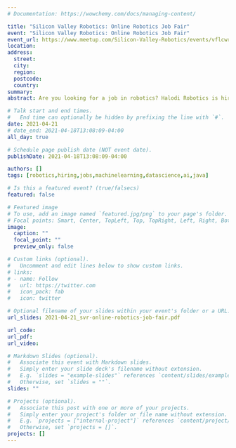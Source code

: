 ```yaml
---
# Documentation: https://wowchemy.com/docs/managing-content/

title: "Silicon Valley Robotics: Online Robotics Job Fair"
event: "Silicon Valley Robotics: Online Robotics Job Fair"
event_url: https://www.meetup.com/Silicon-Valley-Robotics/events/vflcwryccgbcc/
location:
address:
  street:
  city:
  region:
  postcode:
  country:
summary:
abstract: Are you looking for a job in robotics? Halodi Robotics is hiring!

# Talk start and end times.
#   End time can optionally be hidden by prefixing the line with `#`.
date: 2021-04-21
# date_end: 2021-04-18T13:08:09-04:00
all_day: true

# Schedule page publish date (NOT event date).
publishDate: 2021-04-18T13:08:09-04:00

authors: []
tags: [robotics,hiring,jobs,machinelearning,datascience,ai,java]

# Is this a featured event? (true/falsecs)
featured: false

# Featured image
# To use, add an image named `featured.jpg/png` to your page's folder.
# Focal points: Smart, Center, TopLeft, Top, TopRight, Left, Right, BottomLeft, Bottom, BottomRight.
image:
  caption: ""
  focal_point: ""
  preview_only: false

# Custom links (optional).
#   Uncomment and edit lines below to show custom links.
# links:
# - name: Follow
#   url: https://twitter.com
#   icon_pack: fab
#   icon: twitter

# Optional filename of your slides within your event's folder or a URL.
url_slides: 2021-04-21_svr-online-robotics-job-fair.pdf

url_code:
url_pdf:
url_video:

# Markdown Slides (optional).
#   Associate this event with Markdown slides.
#   Simply enter your slide deck's filename without extension.
#   E.g. `slides = "example-slides"` references `content/slides/example-slides.md`.
#   Otherwise, set `slides = ""`.
slides: ""

# Projects (optional).
#   Associate this post with one or more of your projects.
#   Simply enter your project's folder or file name without extension.
#   E.g. `projects = ["internal-project"]` references `content/project/deep-learning/index.md`.
#   Otherwise, set `projects = []`.
projects: []
---
```

